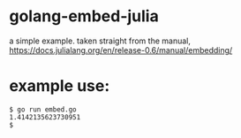 golang-embed-julia
=====

a simple example. taken straight from the manual, https://docs.julialang.org/en/release-0.6/manual/embedding/

# example use:
~~~
$ go run embed.go
1.4142135623730951
$
~~~